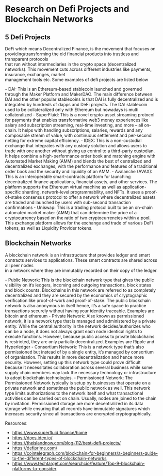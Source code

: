 # Research on Defi Projects and Blockchain Networks

## 5 Defi Projects

<p>DeFi which means Decentralized Finance, is the movement that focuses on providing/transforming the old financial products into trustless and transparent protocols<br> that run without intermediaries in the crypto space (decentralized networks). This movement cuts across different industries like payments, insurance, exchanges, market<br> management tools etc. Some examples of defi projects are listed below </p>
- DAI: This is an Ethereum-based stablecoin launched and governed through the Maker Platform and MakerDAO. The main difference between DAI and the other popular stablecoins is that DAI is fully decentralized and is integrated by hundreds of dapps and DeFi projects. The DAI stablecoin used to be collateralized only with Ethereum but nowadays is multi collateralized
- SuperFluid: This is a novel crypto-asset streaming protocol for payments that enables transformative web3 money experiences like salary and subscription streaming, real-time investing, and more – all on-chain. It helps with handling subscriptions, salaries, rewards and any composable stream of value, with continuous settlement and per-second netting for extreme capital efficiency. 
- IDEX: This is a non-custodial exchange that integrates with any custody solution and allows users to trade with one another without giving up control to a third-party custodian. It helps combine a high-performance order book and matching engine with Automated Market Making (AMM) and blends the best of centralized and decentralized exchanges, with the performance and features of a traditional order book and the security and liquidity of an AMM.
- Avalanche (AVAX): This is an interoperable smart-contracts platform for launching decentralized finance applications, financial assets, and other services. The platform supports the Ethereum virtual machine as well as application-specific sharding, network-level programmability, and NFTs. It uses a proof-of-stake consensus protocol to offer a network where decentralized assets are traded and launched by users with sub-second transaction confirmations
- Uniswap: This is a trading protocol built to be an on-chain automated market maker (AMM) that can determine the price of a cryptocurrency based on the ratio of two cryptocurrencies within a pool.  This exchange platform allows for the exchange and trade of various DeFi tokens, as well as Liquidity Provider tokens. 


## Blockchain Networks 
<p>A blockchain network is an infrastructure that provides ledger and smart contracts services to applications. These smart contracts are shared across all peer nodes<br> in a network where they are immutably recorded on their copy of the ledger.</p> 
- Public Network: This is the blockchain network type that gives the public visibility on it’s ledgers, incoming and outgoing transactions, block states and block counts. Blockchains in this network are referred to as completely decentralized and they are secured by the economics of cryptographic verification like proof-of-work and proof-of-stake. The public blockchain network is also anonymous in itself hence, it’s a safe space to practice transactions securely without having your identity traceable. Examples are bitcoin and ethereum
- Private Network: Also known as permissioned network, it is a network type that is managed and administered by a private entity. While the central authority in the network decides/authorizes who can be a node, it does not always grant each node identical rights to execute functions. However, because public access to private blockchains is restricted, they are only partially decentralized. Examples are Ripple and Hyperledger
- Consortium Network: This is a network type that’s also permissioned but instead of by a single entity, it’s managed by consortium of organisation. This results in more decentralization and hence more security. However, setting up this network type could prove difficult because it necessitates collaboration across several business while some supply chain members may lack the necessary technology or infrastructure to adopt blockchain technologies.
- Permissioned Network: The Permissioned Network typically is setup by businesses that operate on a private network and sometimes the public network as well. This network type limits authorizations to the network itself and what transactional activities can be carried out on chain. Usually, nodes are joined to the chain by invitation. Permissioned storage are more decentralized in its data storage while ensuring that all records have immutable signatures which increases security since all transactions are encrypted cryptographically. 

Resources:
- https://www.superfluid.finance/home
- https://docs.idex.io/
- https://theislandnow.com/blog-112/best-defi-projects/
- https://defiprime.com/
- https://cointelegraph.com/blockchain-for-beginners/a-beginners-guide-to-the-different-types-of-blockchain-networks
- https://www.techtarget.com/searchcio/feature/Top-9-blockchain-platforms-to-consider

	
